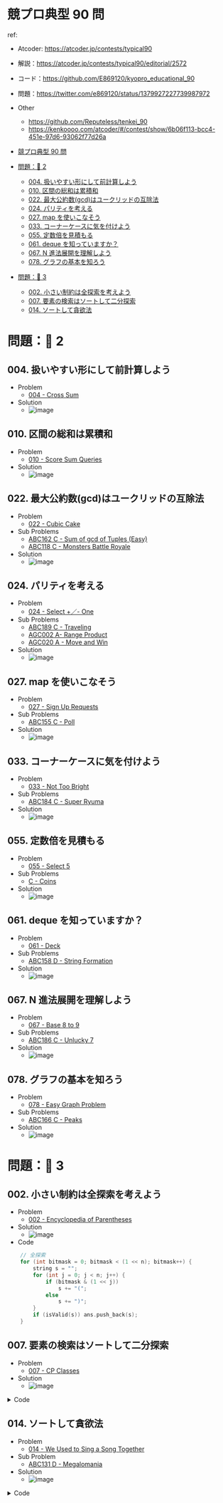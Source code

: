 # 競プロ典型 90 問

ref:
- Atcoder: https://atcoder.jp/contests/typical90
- 解説：https://atcoder.jp/contests/typical90/editorial/2572
- コード：https://github.com/E869120/kyopro_educational_90
- 問題：https://twitter.com/e869120/status/1379927227739987972
- Other
  - https://github.com/Reputeless/tenkei_90
  - https://kenkoooo.com/atcoder/#/contest/show/6b06f113-bcc4-451e-97d6-93062f77d26a


- [競プロ典型 90 問](#競プロ典型-90-問)
- [問題：🌟 2](#問題-2)
  - [004. 扱いやすい形にして前計算しよう](#004-扱いやすい形にして前計算しよう)
  - [010. 区間の総和は累積和](#010-区間の総和は累積和)
  - [022. 最大公約数(gcd)はユークリッドの互除法](#022-最大公約数gcdはユークリッドの互除法)
  - [024. パリティを考える](#024-パリティを考える)
  - [027. map を使いこなそう](#027-map-を使いこなそう)
  - [033. コーナーケースに気を付けよう](#033-コーナーケースに気を付けよう)
  - [055. 定数倍を見積もる](#055-定数倍を見積もる)
  - [061. deque を知っていますか？](#061-deque-を知っていますか)
  - [067. N 進法展開を理解しよう](#067-n-進法展開を理解しよう)
  - [078. グラフの基本を知ろう](#078-グラフの基本を知ろう)
- [問題：🌟 3](#問題-3)
  - [002. 小さい制約は全探索を考えよう](#002-小さい制約は全探索を考えよう)
  - [007. 要素の検索はソートして二分探索](#007-要素の検索はソートして二分探索)
  - [014. ソートして貪欲法](#014-ソートして貪欲法)

# 問題：🌟 2

## 004. 扱いやすい形にして前計算しよう

- Problem
  - [004 - Cross Sum](https://atcoder.jp/contests/typical90/tasks/typical90_d)
- Solution
  - ![image](https://raw.githubusercontent.com/E869120/kyopro_educational_90/main/editorial/004.jpg)

## 010. 区間の総和は累積和

- Problem
  - [010 - Score Sum Queries](https://atcoder.jp/contests/typical90/tasks/typical90_j)
- Solution
  - ![image](https://raw.githubusercontent.com/E869120/kyopro_educational_90/main/editorial/010.jpg)

## 022. 最大公約数(gcd)はユークリッドの互除法

- Problem
  - [022 - Cubic Cake](https://atcoder.jp/contests/typical90/tasks/typical90_v)
- Sub Problems
  - [ABC162 C - Sum of gcd of Tuples (Easy)](https://atcoder.jp/contests/abc162/tasks/abc162_c)
  - [ABC118 C - Monsters Battle Royale](https://atcoder.jp/contests/abc118/tasks/abc118_c)
- Solution
  - ![image](https://raw.githubusercontent.com/E869120/kyopro_educational_90/main/editorial/022.jpg)

## 024. パリティを考える

- Problem
  - [024 - Select +／- One](https://atcoder.jp/contests/typical90/tasks/typical90_x)
- Sub Problems
  - [ABC189 C - Traveling](https://atcoder.jp/contests/abc086/tasks/arc089_a)
  - [AGC002 A- Range Product](https://atcoder.jp/contests/agc002/tasks/agc002_a)
  - [AGC020 A - Move and Win](https://atcoder.jp/contests/agc020/tasks/agc020_a)
- Solution
  - ![image](https://raw.githubusercontent.com/E869120/kyopro_educational_90/main/editorial/024.jpg)

## 027. map を使いこなそう

- Problem
  - [027 - Sign Up Requests](https://atcoder.jp/contests/typical90/tasks/typical90_aa)
- Sub Problems
  - [ABC155 C - Poll](https://atcoder.jp/contests/abc155/tasks/abc155_c)
- Solution
  - ![image](https://raw.githubusercontent.com/E869120/kyopro_educational_90/main/editorial/027.jpg)

## 033. コーナーケースに気を付けよう

- Problem
  - [033 - Not Too Bright](https://atcoder.jp/contests/typical90/tasks/typical90_ag)
- Sub Problems
  - [ABC184 C - Super Ryuma](https://atcoder.jp/contests/abc184/tasks/abc184_c)
- Solution
  - ![image](https://raw.githubusercontent.com/E869120/kyopro_educational_90/main/editorial/033.jpg)

## 055. 定数倍を見積もる

- Problem
  - [055 - Select 5](https://atcoder.jp/contests/typical90/tasks/typical90_bc)
- Sub Problems
  - [C - Coins](https://atcoder.jp/contests/cpsco2019-s1/tasks/cpsco2019_s1_c)
- Solution
  - ![image](https://raw.githubusercontent.com/E869120/kyopro_educational_90/main/editorial/055.jpg)

## 061. deque を知っていますか？

- Problem
  - [061 - Deck](https://atcoder.jp/contests/typical90/tasks/typical90_bi)
- Sub Problems
  - [ABC158 D - String Formation](https://atcoder.jp/contests/abc158/tasks/abc158_d)
- Solution
  - ![image](https://raw.githubusercontent.com/E869120/kyopro_educational_90/main/editorial/061.jpg)

## 067. N 進法展開を理解しよう

- Problem
  - [067 - Base 8 to 9](https://atcoder.jp/contests/typical90/tasks/typical90_bo)
- Sub Problems
  - [ABC186 C - Unlucky 7](https://atcoder.jp/contests/abc186/tasks/abc186_c)
- Solution
  - ![image](https://raw.githubusercontent.com/E869120/kyopro_educational_90/main/editorial/067.jpg)

## 078. グラフの基本を知ろう

- Problem
  - [078 - Easy Graph Problem](https://atcoder.jp/contests/typical90/tasks/typical90_bz)
- Sub Problems
  - [ABC166 C - Peaks](https://atcoder.jp/contests/abc166/tasks/abc166_c)
- Solution
  - ![image](https://raw.githubusercontent.com/E869120/kyopro_educational_90/main/editorial/078.jpg)

# 問題：🌟 3

## 002. 小さい制約は全探索を考えよう

- Problem
  - [002 - Encyclopedia of Parentheses](https://atcoder.jp/contests/typical90/tasks/typical90_b)
- Solution
  - ![image](https://raw.githubusercontent.com/E869120/kyopro_educational_90/main/editorial/002.jpg)
- Code
```cpp
    // 全探索
    for (int bitmask = 0; bitmask < (1 << n); bitmask++) {
        string s = "";
        for (int j = 0; j < n; j++) {
            if (bitmask & (1 << j))
                s += "(";
            else
                s += ")";
        }
        if (isValid(s)) ans.push_back(s);
    }
```

## 007. 要素の検索はソートして二分探索

- Problem
  - [007 - CP Classes](https://atcoder.jp/contests/typical90/tasks/typical90_g)
- Solution
  - ![image](https://raw.githubusercontent.com/E869120/kyopro_educational_90/main/editorial/007.jpg)

<details>
  <summary> Code </summary>

```cpp
    int rd(n);
    vi rdv(a, n);
    sort(all(a));
    int rd(q);
    for (int i = 0; i < q; i++) {
        int rd(b);

        // binary search
        auto it = lower_bound(all(a), b);
        int ans = 0;
        // not found
        if (it == a.end()) {
            ans = abs(b - a[n - 1]);
        } else {
            // get index
            int idx = it - a.begin();
            ans = abs(b - a[idx]);
            if (idx > 0) chmin(ans, abs(b - a[idx - 1]));
        }
        out(ans);
    }

```

</details>

## 014. ソートして貪欲法

- Problem
  - [014 - We Used to Sing a Song Together](https://atcoder.jp/contests/typical90/tasks/typical90_n)
- Sub Problem
  - [ABC131 D - Megalomania](https://atcoder.jp/contests/abc131/tasks/abc131_d)
- Solution
  - ![image](https://raw.githubusercontent.com/E869120/kyopro_educational_90/main/editorial/014.jpg)

<details>
  <summary> Code </summary>

```cpp
    int rd(n);
    vi rdv(a, n);
    vi rdv(b, n);
    sort(all(a));
    sort(all(b));
    ll e = 0;
    for (int i = 0; i < n; i++) {
        e += abs(a[i] - b[i]);
    }
    out(e);
```

</details>
